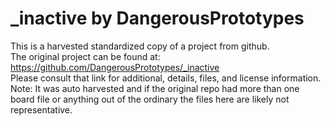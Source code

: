 
# _inactive by DangerousPrototypes  
This is a harvested standardized copy of a project from github.  
The original project can be found at:  
https://github.com/DangerousPrototypes/_inactive  
Please consult that link for additional, details, files, and license information.  
Note: It was auto harvested and if the original repo had more than one board file or anything out of the ordinary the files here are likely not representative.  
    